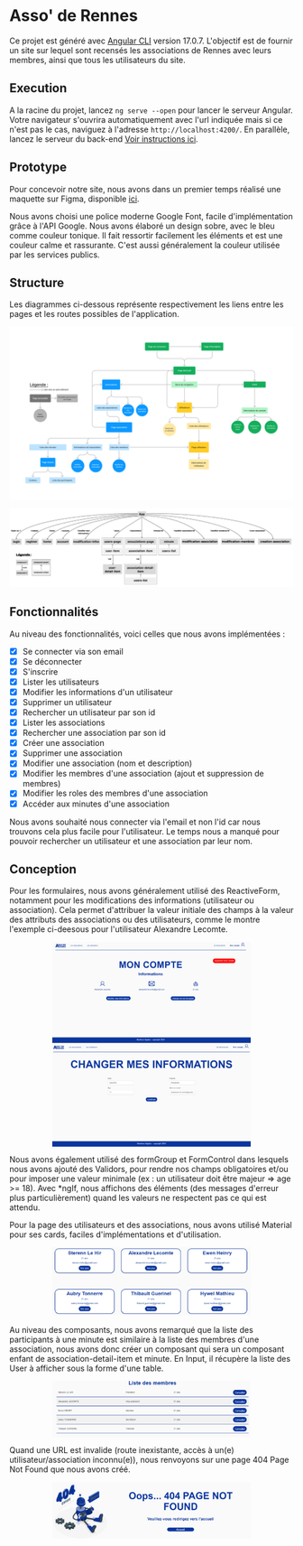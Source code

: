 # Asso' de Rennes

Ce projet est généré avec [Angular CLI](https://github.com/angular/angular-cli) version 17.0.7. L'objectif est de fournir un site sur lequel sont recensés les associations de Rennes avec leurs membres, ainsi que tous les utilisateurs du site. 

## Execution

A la racine du projet, lancez `ng serve --open` pour lancer le serveur Angular. Votre navigateur s'ouvrira automatiquement avec l'url indiquée mais si ce n'est pas le cas, naviguez à l'adresse `http://localhost:4200/`. En parallèle, lancez le serveur du back-end [Voir instructions ici](https://github.com/Sterenn35/fr-administration/blob/master/README.md).

## Prototype

Pour concevoir notre site, nous avons dans un premier temps réalisé une maquette sur Figma, disponible [ici](https://www.figma.com/proto/SjSrg8LIlCfCPDhcexwbzI/Maquette-WM?type=design&node-id=53-222&t=UNXyD6K2QHa3EE9E-0&scaling=min-zoom&page-id=0%3A1&starting-point-node-id=7%3A288](https://www.figma.com/proto/SjSrg8LIlCfCPDhcexwbzI/Maquette-WM?type=design&node-id=7-288&t=njYZBv6gG1S54qhm-1&scaling=min-zoom&page-id=0%3A1&starting-point-node-id=7%3A288&mode=design)).

Nous avons choisi une police moderne Google Font, facile d'implémentation grâce à l'API Google. Nous avons élaboré un design sobre, avec le bleu comme couleur tonique. Il fait ressortir facilement les éléments et est une couleur calme et rassurante. C'est aussi généralement la couleur utilisée par les services publics. 

## Structure

Les diagrammes ci-dessous représente respectivement les liens entre les pages et les routes possibles de l'application.

![](images/site_map.png)

![](images/routes.png)

## Fonctionnalités

Au niveau des fonctionnalités, voici celles que nous avons implémentées : 

- [x] Se connecter via son email
- [x] Se déconnecter
- [x] S'inscrire
- [x] Lister les utilisateurs
- [x] Modifier les informations d'un utilisateur
- [x] Supprimer un utilisateur
- [x] Rechercher un utilisateur par son id
- [x] Lister les associations
- [x] Rechercher une association par son id
- [x] Créer une association
- [x] Supprimer une association
- [x] Modifier une association (nom et description)
- [x] Modifier les membres d'une association (ajout et suppression de membres)
- [x] Modifier les roles des membres d'une association
- [x] Accéder aux minutes d'une association

Nous avons souhaité nous connecter via l'email et non l'id car nous trouvons cela plus facile pour l'utilisateur. Le temps nous a manqué pour pouvoir rechercher un utilisateur et une association par leur nom.

## Conception

Pour les formulaires, nous avons généralement utilisé des ReactiveForm, notamment pour les modifications des informations (utilisateur ou association). Cela permet d'attribuer la valeur initiale des champs à la valeur des attributs des associations ou des utilisateurs, comme le montre l'exemple ci-deesous pour l'utilisateur Alexandre Lecomte. 

<div align="center"><img src="images/compte.png" width="70%" align="center"/></div>

<div align="center"><img src="images/modification_compte.png" width="70%" align="center"/></div>

Nous avons également utilisé des formGroup et FormControl dans lesquels nous avons ajouté des Validors, pour rendre nos champs obligatoires et/ou pour imposer une valeur minimale (ex : un utilisateur doit être majeur => age >= 18). Avec *ngIf, nous affichons des éléments (des messages d'erreur plus particulièrement) quand les valeurs ne respectent pas ce qui est attendu. 

Pour la page des utilisateurs et des associations, nous avons utilisé Material pour ses cards, faciles d'implémentations et d'utilisation. 

<div align="center"><img src="images/users.png" width="70%" /></div>

Au niveau des composants, nous avons remarqué que la liste des participants à une minute est similaire à la liste des membres d'une association, nous avons donc créer un composant qui sera un composant enfant de association-detail-item et minute. En Input, il récupère la liste des User à afficher sous la forme d'une table. 

<div align="center"><img src="images/liste_membres.png" width="70%" align="center"/></div>


Quand une URL est invalide (route inexistante, accès à un(e) utilisateur/association inconnu(e)), nous renvoyons sur une page 404 Page Not Found que nous avons créé.

<div align="center"><img src="images/page_not_found.png" width="70%" align="center"/></div>

